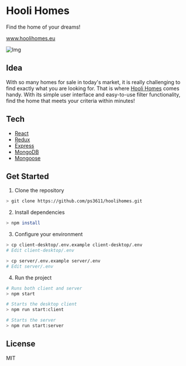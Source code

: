# Hooli Homes

Find the home of your dreams!

www.hoolihomes.eu

![Img](https://s3.amazonaws.com/ps3611-images/hoolihomes.png)

## Idea

With so many homes for sale in today's market, it is really challenging to find exactly what you are looking for. That is where [Hooli Homes](http://hoolihomes.eu/) comes handy. With its simple user interface and easy-to-use filter functionality, find the home that meets your criteria within minutes!

## Tech

- [React](https://reactjs.org/)
- [Redux](https://redux.js.org/)
- [Express](https://expressjs.com/)
- [MongoDB](https://www.mongodb.com/)
- [Mongoose](https://mongoosejs.com/)

## Get Started

1. Clone the repository
```sh
> git clone https://github.com/ps3611/hoolihomes.git
```

2. Install dependencies
```sh
> npm install
```

3. Configure your environment

```sh
> cp client-desktop/.env.example client-desktop/.env
# Edit client-desktop/.env

> cp server/.env.example server/.env
# Edit server/.env
```

4. Run the project

```sh
# Runs both client and server
> npm start

# Starts the desktop client
> npm run start:client

# Starts the server
> npm run start:server
```

## License

MIT
